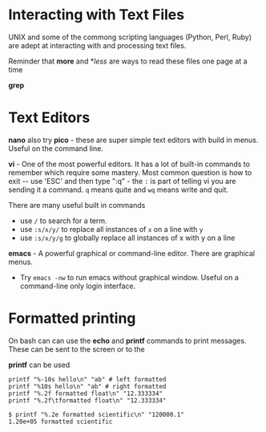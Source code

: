 # Interacting with Text Files

UNIX and some of the commong scripting languages (Python, Perl, Ruby) are adept at interacting with and processing text files.

Reminder that  **more** and **less* are ways to read these files one page at a time

**grep**

# Text Editors

**nano** also try **pico** - these are super simple text editors with build in menus. Useful on the command line.

**vi** - One of the most powerful editors. It has a lot of built-in commands to remember which require some mastery. Most common question is how to exit -- use 'ESC' and then type ":q" - the `:` is part of telling vi you are sending it a command. `q` means quite and `wq` means write and quit.

There are many useful built in commands
   - use `/` to search for a term.
   - use `:s/x/y/` to replace all instances of `x` on a line with `y`
   - use `:s/x/y/g` to globally replace all instances of x with y on a line

**emacs** - A powerful graphical or command-line editor. There are graphical menus.

   - Try `emacs -nw` to run emacs without graphical window. Useful on a command-line only login interface.

# Formatted printing

On bash can can use the **echo** and **printf** commands to print messages. These can be sent to the screen or to the

**printf** can be used
```
printf "%-10s hello\n" "ab" # left formatted
printf "%10s hello\n" "ab" # right formatted
printf "%.2f formatted float\n" "12.333334"
printf "%.2f\tformatted float\n" "12.333334"

$ printf "%.2e formatted scientific\n" "120000.1"
1.20e+05 formatted scientific
```
